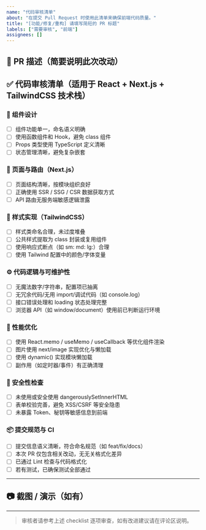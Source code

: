 ```yaml
---
name: "代码审核清单"
about: "在提交 Pull Request 时使用此清单来确保前端代码质量。"
title: "[功能/修复/重构] 请填写简短的 PR 标题"
labels: ["需要审核", "前端"]
assignees: []
---
```


## 📌 PR 描述（简要说明此次改动）

<!-- 例如：添加了 xxx 功能 / 修复了 xxx bug / 优化了性能等 -->

## ✅ 代码审核清单（适用于 React + Next.js + TailwindCSS 技术栈）

### 🧩 组件设计
- [ ] 组件功能单一，命名语义明确
- [ ] 使用函数组件和 Hook，避免 class 组件
- [ ] Props 类型使用 TypeScript 定义清晰
- [ ] 状态管理清晰，避免复杂嵌套

### 🧱 页面与路由（Next.js）
- [ ] 页面结构清晰，按模块组织良好
- [ ] 正确使用 SSR / SSG / CSR 数据获取方式
- [ ] API 路由无服务端敏感逻辑泄露

### 🎨 样式实现（TailwindCSS）
- [ ] 样式类命名合理，未过度堆叠
- [ ] 公共样式提取为 class 封装或复用组件
- [ ] 使用响应式断点（如 sm: md: lg:）合理
- [ ] 使用 Tailwind 配置中的颜色/字体变量

### ⚙️ 代码逻辑与可维护性
- [ ] 无魔法数字/字符串，配置项已抽离
- [ ] 无冗余代码/无用 import/调试代码（如 console.log）
- [ ] 接口错误处理和 loading 状态处理完整
- [ ] 浏览器 API（如 window/document）使用前已判断运行环境

### 🧪 性能优化
- [ ] 使用 React.memo / useMemo / useCallback 等优化组件渲染
- [ ] 图片使用 next/image 实现优化与懒加载
- [ ] 使用 dynamic() 实现模块懒加载
- [ ] 副作用（如定时器/事件）有正确清理

### 🔐 安全性检查
- [ ] 未使用或安全使用 dangerouslySetInnerHTML
- [ ] 表单校验完善，避免 XSS/CSRF 等安全隐患
- [ ] 未暴露 Token、秘钥等敏感信息到前端

### 📦 提交规范与 CI
- [ ] 提交信息语义清晰，符合命名规范（如 feat/fix/docs）
- [ ] 本次 PR 仅包含相关改动，无无关格式化差异
- [ ] 已通过 Lint 检查与代码格式化
- [ ] 若有测试，已确保测试全部通过

---

## 📷 截图 / 演示（如有）

<!-- 可粘贴页面截图、录屏、动图或线上预览地址 -->

---

> 审核者请参考上述 checklist 逐项审查，如有改进建议请在评论区说明。